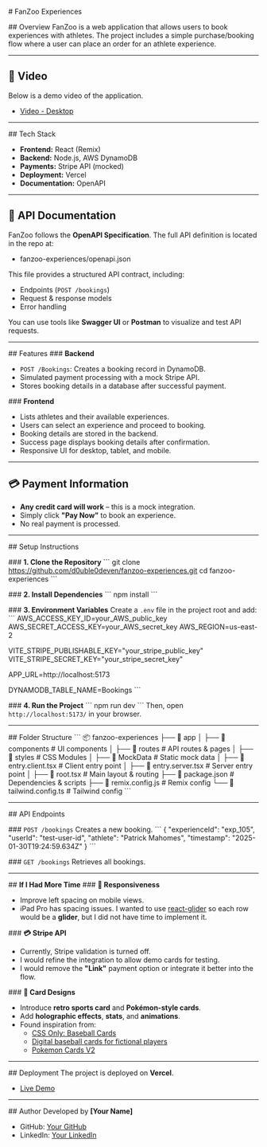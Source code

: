 \# FanZoo Experiences

\## Overview
FanZoo is a web application that allows users to book experiences with athletes. The project includes a simple purchase/booking flow where a user can place an order for an athlete experience.

---

## **🎥 Video**

Below is a demo video of the application.

- [Video - Desktop](https://youtu.be/LmBuaGtzRY0)

---

\## Tech Stack

- **Frontend:** React (Remix)
- **Backend:** Node.js, AWS DynamoDB
- **Payments:** Stripe API (mocked)
- **Deployment:** Vercel
- **Documentation:** OpenAPI

---

## 🔗 API Documentation

FanZoo follows the **OpenAPI Specification**. The full API definition is located in the repo at:

- fanzoo-experiences/openapi.json

This file provides a structured API contract, including:

- Endpoints (`POST /bookings`)
- Request & response models
- Error handling

You can use tools like **Swagger UI** or **Postman** to visualize and test API requests.

---

\## Features
\### **Backend**

- `POST /Bookings`: Creates a booking record in DynamoDB.
- Simulated payment processing with a mock Stripe API.
- Stores booking details in a database after successful payment.

\### **Frontend**

- Lists athletes and their available experiences.
- Users can select an experience and proceed to booking.
- Booking details are stored in the backend.
- Success page displays booking details after confirmation.
- Responsive UI for desktop, tablet, and mobile.

---

## **💳 Payment Information**

- **Any credit card will work** – this is a mock integration.
- Simply click **"Pay Now"** to book an experience.
- No real payment is processed.

---

\## Setup Instructions

\### **1. Clone the Repository**
\```
git clone https://github.com/d0uble0deven/fanzoo-experiences.git
cd fanzoo-experiences
\```

\### **2. Install Dependencies**
\```
npm install
\```

\### **3. Environment Variables**
Create a `.env` file in the project root and add:
\```
AWS_ACCESS_KEY_ID=your_AWS_public_key
AWS_SECRET_ACCESS_KEY=your_AWS_secret_key
AWS_REGION=us-east-2

VITE_STRIPE_PUBLISHABLE_KEY="your_stripe_public_key"
VITE_STRIPE_SECRET_KEY="your_stripe_secret_key"

APP_URL=http://localhost:5173

DYNAMODB_TABLE_NAME=Bookings
\```

\### **4. Run the Project**
\``` npm run dev
\```
Then, open `http://localhost:5173/` in your browser.

---

\## Folder Structure
\```
📦 fanzoo-experiences
├── 📂 app
│ ├── 📂 components # UI components
│ ├── 📂 routes # API routes & pages
│ ├── 📂 styles # CSS Modules
│ ├── 📂 MockData # Static mock data
│ ├── 📄 entry.client.tsx # Client entry point
│ ├── 📄 entry.server.tsx # Server entry point
│ ├── 📄 root.tsx # Main layout & routing
├── 📄 package.json # Dependencies & scripts
├── 📄 remix.config.js # Remix config
└── 📄 tailwind.config.ts # Tailwind config
\```

---

\## API Endpoints

\### `POST /bookings`
Creates a new booking.
\```
{
"experienceId": "exp_105",
"userId": "test-user-id",
"athlete": "Patrick Mahomes",
"timestamp": "2025-01-30T19:24:59.634Z"
}
\```

\### `GET /bookings`
Retrieves all bookings.

---

\## **If I Had More Time**
\### **📱 Responsiveness**

- Improve left spacing on mobile views.
- iPad Pro has spacing issues. I wanted to use [react-glider](https://www.npmjs.com/package/react-glider) so each row would be a **glider**, but I did not have time to implement it.

\### **💳 Stripe API**

- Currently, Stripe validation is turned off.
- I would refine the integration to allow demo cards for testing.
- I would remove the **"Link"** payment option or integrate it better into the flow.

\### **🎴 Card Designs**

- Introduce **retro sports card** and **Pokémon-style cards**.
- Add **holographic effects**, **stats**, and **animations**.
- Found inspiration from:
  - [CSS Only: Baseball Cards](https://codepen.io/kitjenson/pen/YoLWqX?css-preprocessor=scss)
  - [Digital baseball cards for fictional players](https://codepen.io/kaisle/pen/pqxNPz)
  - [Pokemon Cards V2](https://codesandbox.io/p/github/yeswesurf/3d-css-baseball-cards/main?file=%2Fsrc%2Flib%2Fcomponents%2Fcard-shine.svelte)

---

\## Deployment
The project is deployed on **Vercel**.

- [Live Demo](https://fanzoo-experiences-o80vaq3h7-dev94s-projects-9a098fa3.vercel.app/)

---

\## Author
Developed by **[Your Name]**

- GitHub: [Your GitHub](https://github.com/d0uble0deven)
- LinkedIn: [Your LinkedIn](https://linkedin.com/in/DevGovindji)
